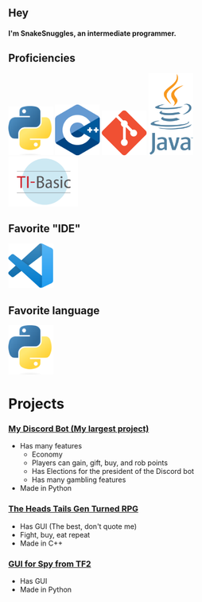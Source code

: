 ## Hey
#### I'm SnakeSnuggles, an intermediate programmer.

## Proficiencies
<div style="display=flex">
    <img src="Python.png" width="90">
    <img src="C++.png" width="90">
    <img src="git.png" width="90">
    <img src="Java.png" width="90">
    <img src="TI-BASIC.png" width="140">
</div>

## Favorite "IDE"
<img src="vs_code.png" width="90">

## Favorite language
<img src="Python.png" width="90">

# Projects
### [My Discord Bot (My largest project)](https://github.com/SnakeSnuggles/discord_bot)
* Has many features
    * Economy
    * Players can gain, gift, buy, and rob points
    * Has Elections for the president of the Discord bot
    * Has many gambling features 
* Made in Python

### [The Heads Tails Gen Turned RPG](https://github.com/SnakeSnuggles/weird_rpg)
* Has GUI (The best, don't quote me)
* Fight, buy, eat repeat
* Made in C++
### [GUI for Spy from TF2](https://github.com/SnakeSnuggles/guiforspy)
* Has GUI 
* Made in Python